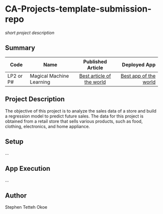 # CA-Projects-template-submission-repo
*short project description*

## Summary
| Code      | Name        | Published Article |  Deployed App |
|-----------|-------------|:-------------:|------:|
| LP2 or P# | Magical Machine Learning |  [Best article of the world](https://www.linkedin.com/posts/stephen-tetteh-okoe-849b34244_grocery-sales-analytics-a-case-study-of-activity-7058507481009778688-C4V_?utm_source=share&utm_medium=member_desktop) | [Best app of the world](https://app.powerbi.com/groups/me/reports/edca594b-66bb-4578-b416-e93d01c74ddc/ReportSection) |

## Project Description
The objective of this project is to analyze the sales data of a store and 
build a regression model to predict future sales. The data for this 
project is obtained from a retail store that sells various products, such 
as food, clothing, electronics, and home appliance.

## Setup
...

## App Execution
...

## Author
Stephen Tetteh Okoe

